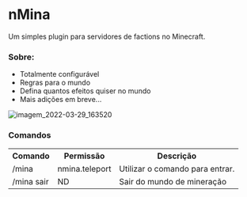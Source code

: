 # nMina
Um simples plugin para servidores de factions no Minecraft.


### Sobre:

- Totalmente configurável
- Regras para o mundo
- Defina quantos efeitos quiser no mundo
- Mais adições em breve...

![imagem_2022-03-29_163520](https://user-images.githubusercontent.com/67242726/160693142-a6eb5f4b-4477-478b-9a03-20996730d34e.png)


### Comandos
<table>
 <tr>
  <th>Comando</th>
  <th>Permissão</th>
  <th>Descrição</th>
 </tr>
 <tr>
  <td>/mina</td>
  <td>nmina.teleport</td>
  <td>Utilizar o comando para entrar.</td>
 </tr>
 <tr>
  <td>/mina sair</td>
  <td>ND</td>
  <td>Sair do mundo de mineração</td>
 </tr>
</table>
